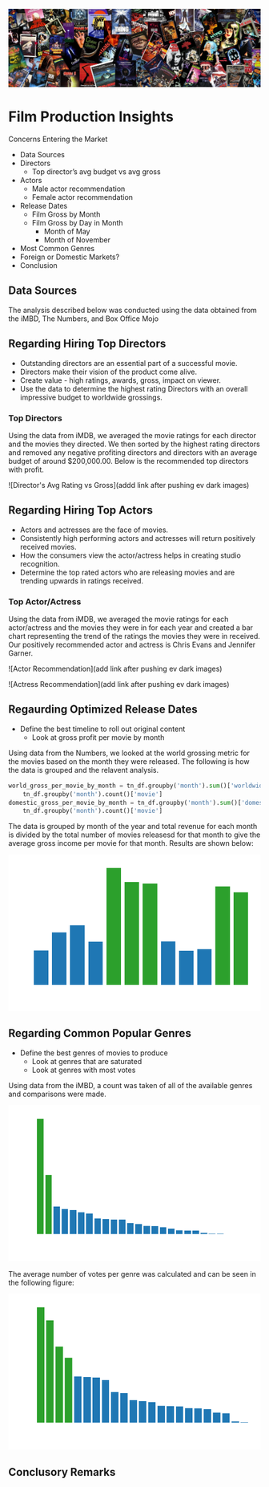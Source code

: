![](https://github.com/JCherryA050/phase_1_project/blob/main/images/wp5556216.jpg)

# Film Production Insights

Concerns Entering the Market
- Data Sources
- Directors
  - Top director’s avg budget vs avg gross
- Actors
  - Male actor recommendation
  - Female actor recommendation
- Release Dates
  - Film Gross by Month
  - Film Gross by Day in Month
    - Month of  May
    - Month of November
- Most Common Genres
- Foreign or Domestic Markets?
- Conclusion
## Data Sources

The analysis described below was conducted using the data obtained from the iMBD, The Numbers, and Box Office Mojo

## Regarding Hiring Top Directors

 - Outstanding directors are an essential part of a successful movie.
 - Directors make their vision of the product come alive.
 - Create value - high ratings, awards, gross, impact on viewer.
 - Use the data to determine the highest rating Directors with an overall impressive budget to worldwide grossings.
 
### Top Directors

Using the data from iMDB, we averaged the movie ratings for each director and the movies they directed. We then sorted by the highest rating directors and removed any negative profiting directors and directors with an average budget of around $200,000.00. Below is the recommended top directors with profit.

![Director's Avg Rating vs Gross](addd link after pushing ev dark images)

## Regarding Hiring Top Actors

- Actors and actresses are the face of movies.
- Consistently high performing actors and actresses will return positively received movies.
- How the consumers view the actor/actress helps in creating studio recognition.
- Determine the top rated actors who are releasing movies and are trending upwards in ratings received.

### Top Actor/Actress

Using the data from iMDB, we averaged the movie ratings for each actor/actress and the movies they were in for each year and created a bar chart representing the trend of the ratings the movies they were in received. Our positively recommended actor and actress is Chris Evans and Jennifer Garner.

![Actor Recommendation](add link after pushing ev dark images)

![Actress Recommendation](add link after pushing ev dark images)

## Regaurding Optimized Release Dates

- Define the best timeline to roll out original content
  - Look at gross profit per movie by month

Using data from the Numbers, we looked at the world grossing metric for the movies based on the month they were released. The following is how the data is grouped and the relavent analysis.

```python
world_gross_per_movie_by_month = tn_df.groupby('month').sum()['worldwide_gross']/\
    tn_df.groupby('month').count()['movie']
domestic_gross_per_movie_by_month = tn_df.groupby('month').sum()['domestic_gross']/\
    tn_df.groupby('month').count()['movie']
```

The data is grouped by month of the year and total revenue for each month is divided by the total number of movies releasesd for that month to give the average gross income per movie for that month. Results are shown below:

![Gross Profit per Movie by Month](https://github.com/JCherryA050/phase_1_project/blob/main/images/gross_income_by_month_DARK.png)


## Regarding Common Popular Genres

- Define the best genres of movies to produce
  - Look at genres that are saturated
  - Look at genres with most votes

Using data from the iMBD, a count was taken of all of the available genres and comparisons were made. 

![Bar Plot Depicting Popular Genres](https://github.com/JCherryA050/phase_1_project/blob/main/images/number_of_movies_by_genre_DARK.png)

The average number of votes per genre was calculated and can be seen in the following figure:

![Bar Plot of the Most Voted Over Genres on iMBD](https://github.com/JCherryA050/phase_1_project/blob/main/images/number_of_genres_DARK.png)


## Conclusory Remarks


